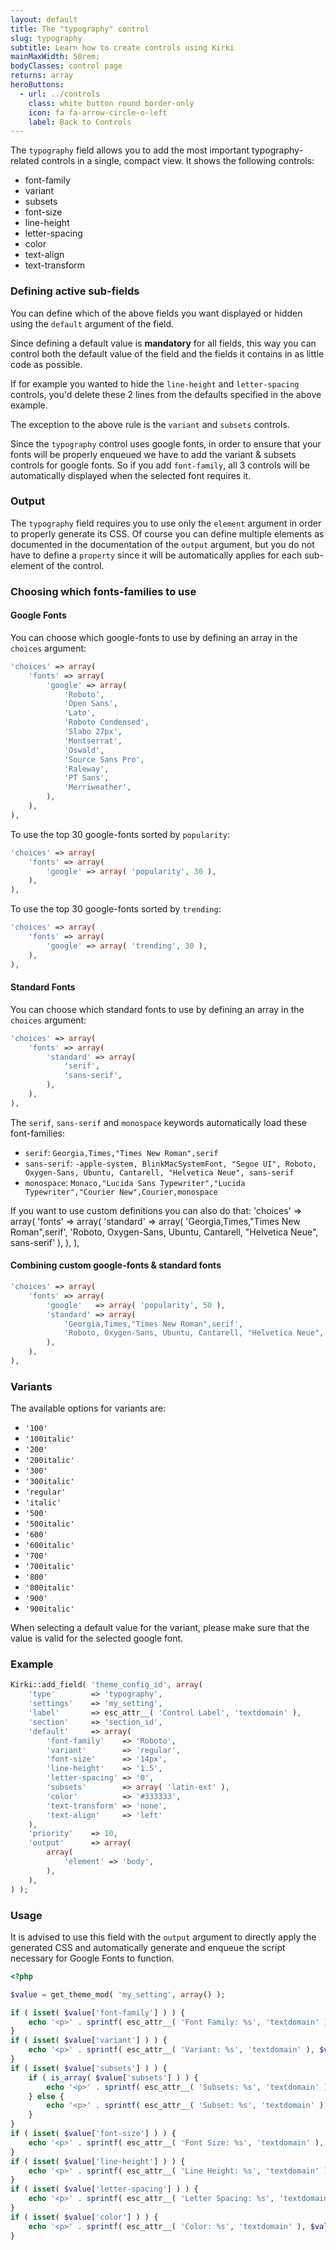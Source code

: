 ```yaml
---
layout: default
title: The "typography" control
slug: typography
subtitle: Learn how to create controls using Kirki
mainMaxWidth: 50rem;
bodyClasses: control page
returns: array
heroButtons:
  - url: ../controls
    class: white button round border-only
    icon: fa fa-arrow-circle-o-left
    label: Back to Controls
---
```


The `typography` field allows you to add the most important typography-related controls in a single, compact view.
It shows the following controls:

* font-family
* variant
* subsets
* font-size
* line-height
* letter-spacing
* color
* text-align
* text-transform

### Defining active sub-fields

You can define which of the above fields you want displayed or hidden using the `default` argument of the field.

Since defining a default value is **mandatory** for all fields, this way you can control both the default value of the field and the fields it contains in as little code as possible.

If for example you wanted to hide the `line-height` and `letter-spacing` controls, you'd delete these 2 lines from the defaults specified in the above example.

The exception to the above rule is the `variant` and `subsets` controls.

Since the `typography` control uses google fonts, in order to ensure that your fonts will be properly enqueued we have to add the variant & subsets controls for google fonts.
So if you add `font-family`, all 3 controls will be automatically displayed when the selected font requires it.

### Output

The `typography` field requires you to use only the `element` argument in order to properly generate its CSS.
Of course you can define multiple elements as documented in the documentation of the `output` argument, but you do not have to define a `property` since it will be automatically applies for each sub-element of the control.

### Choosing which fonts-families to use

#### Google Fonts

You can choose which google-fonts to use by defining an array in the `choices` argument:

```php
'choices' => array(
	'fonts' => array(
		'google' => array(
			'Roboto',
			'Open Sans',
			'Lato',
			'Roboto Condensed',
			'Slabo 27px',
			'Montserrat',
			'Oswald',
			'Source Sans Pro',
			'Raleway',
			'PT Sans',
			'Merriweather',
		),
	),
),
```

To use the top 30 google-fonts sorted by `popularity`:
```php
'choices' => array(
	'fonts' => array(
		'google' => array( 'popularity', 30 ),
	),
),
```

To use the top 30 google-fonts sorted by `trending`:
```php
'choices' => array(
	'fonts' => array(
		'google' => array( 'trending', 30 ),
	),
),
```

#### Standard Fonts

You can choose which standard fonts to use by defining an array in the `choices` argument:

```php
'choices' => array(
	'fonts' => array(
		'standard' => array(
			'serif',
			'sans-serif',
		),
	),
),
```

The `serif`, `sans-serif` and `monospace` keywords automatically load these font-families:


* `serif`: `Georgia,Times,"Times New Roman",serif`
* `sans-serif`: `-apple-system, BlinkMacSystemFont, "Segoe UI", Roboto, Oxygen-Sans, Ubuntu, Cantarell, "Helvetica Neue", sans-serif`
* `monospace`: `Monaco,"Lucida Sans Typewriter","Lucida Typewriter","Courier New",Courier,monospace`

If you want to use custom definitions you can also do that:
'choices' => array(
	'fonts' => array(
		'standard' => array(
			'Georgia,Times,"Times New Roman",serif',
			'Roboto, Oxygen-Sans, Ubuntu, Cantarell, "Helvetica Neue", sans-serif'
		),
	),
),

#### Combining custom google-fonts & standard fonts

```php
'choices' => array(
	'fonts' => array(
		'google'   => array( 'popularity', 50 ),
		'standard' => array(
			'Georgia,Times,"Times New Roman",serif',
			'Roboto, Oxygen-Sans, Ubuntu, Cantarell, "Helvetica Neue", sans-serif'
		),
	),
),
```

### Variants

The available options for variants are:

* `'100'`
* `'100italic'`
* `'200'`
* `'200italic'`
* `'300'`
* `'300italic'`
* `'regular'`
* `'italic'`
* `'500'`
* `'500italic'`
* `'600'`
* `'600italic'`
* `'700'`
* `'700italic'`
* `'800'`
* `'800italic'`
* `'900'`
* `'900italic'`

When selecting a default value for the variant, please make sure that the value is valid for the selected google font.

### Example

```php
Kirki::add_field( 'theme_config_id', array(
	'type'        => 'typography',
	'settings'    => 'my_setting',
	'label'       => esc_attr__( 'Control Label', 'textdomain' ),
	'section'     => 'section_id',
	'default'     => array(
		'font-family'    => 'Roboto',
		'variant'        => 'regular',
		'font-size'      => '14px',
		'line-height'    => '1.5',
		'letter-spacing' => '0',
		'subsets'        => array( 'latin-ext' ),
		'color'          => '#333333',
		'text-transform' => 'none',
		'text-align'     => 'left'
	),
	'priority'    => 10,
	'output'      => array(
		array(
			'element' => 'body',
		),
	),
) );
```

### Usage

It is advised to use this field with the `output` argument to directly apply the generated CSS and automatically generate and enqueue the script necessary for Google Fonts to function.

```php
<?php

$value = get_theme_mod( 'my_setting', array() );

if ( isset( $value['font-family'] ) ) {
	echo '<p>' . sprintf( esc_attr__( 'Font Family: %s', 'textdomain' ), $value['font-family'] ) . '</p>';
}
if ( isset( $value['variant'] ) ) {
	echo '<p>' . sprintf( esc_attr__( 'Variant: %s', 'textdomain' ), $value['variant'] ) . '</p>';
}
if ( isset( $value['subsets'] ) ) {
	if ( is_array( $value['subsets'] ) ) {
		echo '<p>' . sprintf( esc_attr__( 'Subsets: %s', 'textdomain' ), implode( ', ', $value['subsets'] ) ) . '</p>';
	} else {
		echo '<p>' . sprintf( esc_attr__( 'Subset: %s', 'textdomain' ), $value['subsets'] ) . '</p>';
	}
}
if ( isset( $value['font-size'] ) ) {
	echo '<p>' . sprintf( esc_attr__( 'Font Size: %s', 'textdomain' ), $value['font-size'] ) . '</p>';
}
if ( isset( $value['line-height'] ) ) {
	echo '<p>' . sprintf( esc_attr__( 'Line Height: %s', 'textdomain' ), $value['line-height'] ) . '</p>';
}
if ( isset( $value['letter-spacing'] ) ) {
	echo '<p>' . sprintf( esc_attr__( 'Letter Spacing: %s', 'textdomain' ), $value['letter-spacing'] ) . '</p>';
}
if ( isset( $value['color'] ) ) {
	echo '<p>' . sprintf( esc_attr__( 'Color: %s', 'textdomain' ), $value['color'] ) . '</p>';
}
```
